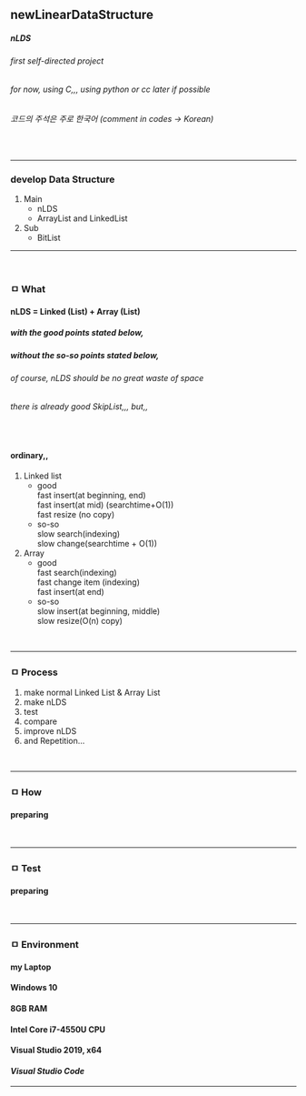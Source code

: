 ## newLinearDataStructure
##### nLDS
###### first self-directed project
###### *for now, using C,,, using python or cc later if possible*
###### 코드의 주석은 주로 한국어 (comment in codes -> Korean)
<br>

---
### develop Data Structure
1. Main
    - nLDS
    - ArrayList and LinkedList
2. Sub
    - BitList  

---
<br>

### ㅁ What
#### **nLDS = Linked (List) + Array (List)**
##### with the good points stated below,
##### without the so-so points stated below,
###### *of course, nLDS should be no great waste of space*    
###### *there is already good SkipList,,, but,,*
<br>
    
#### ordinary,,
1. Linked list
    - good  
    fast insert(at beginning, end)  
    fast insert(at mid) (searchtime+O(1))  
    fast resize (no copy)
    - so-so  
    slow search(indexing)  
    slow change(searchtime + O(1))  
1. Array  
    - good  
    fast search(indexing)  
    fast change item (indexing)  
    fast insert(at end)  
    - so-so  
    slow insert(at beginning, middle)  
    slow resize(O(n) copy)  

<br>

---



### ㅁ Process
1. make normal Linked List & Array List
1. make nLDS
1. test
1. compare
1. improve nLDS
1. and Repetition...  

<br>

---

### ㅁ How  
#### preparing  


<br>

---

### ㅁ Test
#### preparing  

<br>

---

### ㅁ Environment
#### my Laptop  
#### Windows 10  
#### 8GB RAM  
#### Intel Core i7-4550U CPU  
#### Visual Studio 2019, x64  
#### *Visual Studio Code*
---